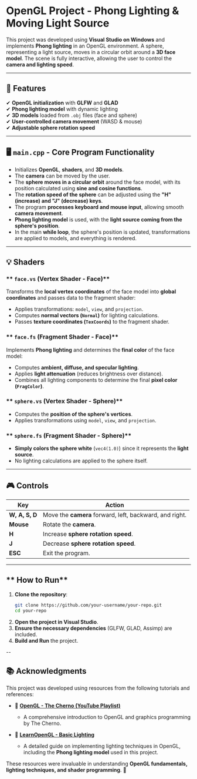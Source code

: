 # **OpenGL Project - Phong Lighting & Moving Light Source**

This project was developed using **Visual Studio on Windows** and implements **Phong lighting** in an OpenGL environment. A sphere, representing a light source, moves in a circular orbit around a **3D face model**. The scene is fully interactive, allowing the user to control the **camera and lighting speed**.

---

## **📌 Features**
✔ **OpenGL initialization** with **GLFW** and **GLAD**  
✔ **Phong lighting model** with dynamic lighting  
✔ **3D models** loaded from `.obj` files (face and sphere)  
✔ **User-controlled camera movement** (WASD & mouse)  
✔ **Adjustable sphere rotation speed**  

---

## **🖥️ `main.cpp` - Core Program Functionality**
- Initializes **OpenGL**, **shaders**, and **3D models**.
- The **camera** can be moved by the user.
- The **sphere moves in a circular orbit** around the face model, with its position calculated using **sine and cosine functions**.
- The **rotation speed of the sphere** can be adjusted using the **"H" (increase) and "J" (decrease) keys**.
- The program **processes keyboard and mouse input**, allowing smooth **camera movement**.
- **Phong lighting model** is used, with the **light source coming from the sphere's position**.
- In the main **while loop**, the sphere's position is updated, transformations are applied to models, and everything is rendered.

---

## **💡 Shaders**
### ** `face.vs` (Vertex Shader - Face)**
Transforms the **local vertex coordinates** of the face model into **global coordinates** and passes data to the fragment shader:
- Applies transformations: `model`, `view`, and `projection`.
- Computes **normal vectors (`Normal`)** for lighting calculations.
- Passes **texture coordinates (`TexCoords`)** to the fragment shader.

### ** `face.fs` (Fragment Shader - Face)**
Implements **Phong lighting** and determines the **final color** of the face model:
- Computes **ambient, diffuse, and specular lighting**.
- Applies **light attenuation** (reduces brightness over distance).
- Combines all lighting components to determine the final **pixel color (`FragColor`)**.

### ** `sphere.vs` (Vertex Shader - Sphere)**
- Computes the **position of the sphere's vertices**.
- Applies transformations using `model`, `view`, and `projection`.

### ** `sphere.fs` (Fragment Shader - Sphere)**
- **Simply colors the sphere white** (`vec4(1.0)`) since it represents the **light source**.
- No lighting calculations are applied to the sphere itself.

---

## **🎮 Controls**
| Key | Action |
|-----|--------|
| **W, A, S, D** | Move the **camera** forward, left, backward, and right. |
| **Mouse** | Rotate the **camera**. |
| **H** | Increase **sphere rotation speed**. |
| **J** | Decrease **sphere rotation speed**. |
| **ESC** | Exit the program. |

---

## ** How to Run**
1. **Clone the repository**:
   ```sh
   git clone https://github.com/your-username/your-repo.git
   cd your-repo
   ```
2. **Open the project in Visual Studio**.
3. **Ensure the necessary dependencies** (GLFW, GLAD, Assimp) are included.
4. **Build and Run** the project.

--

## **📚 Acknowledgments**
This project was developed using resources from the following tutorials and references:

- 🎥 **[OpenGL - The Cherno (YouTube Playlist)](https://youtube.com/playlist?list=PLlrATfBNZ98foTJPJ_Ev03o2oq3-GGOS2&si=nHk_QFPstL1femtw)**  
  - A comprehensive introduction to OpenGL and graphics programming by The Cherno.

- 📖 **[LearnOpenGL - Basic Lighting](https://learnopengl.com/Lighting/Basic-Lighting)**  
  - A detailed guide on implementing lighting techniques in OpenGL, including the **Phong lighting model** used in this project.

These resources were invaluable in understanding **OpenGL fundamentals, lighting techniques, and shader programming**. 🚀

